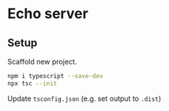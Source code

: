 # Echo server

## Setup

Scaffold new project.

```bash
npm i typescript --save-dev
npx tsc --init
```

Update `tsconfig.json` (e.g. set output to `.dist`)
